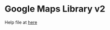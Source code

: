 # Google Maps Library v2



Help file at [here](http://htmlpreview.github.io/?https://github.com/cadetill/gmlib_v2/master/Help/HTML/index.html)
